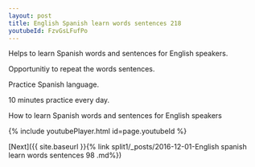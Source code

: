 ```yaml
---
layout: post
title: English Spanish learn words sentences 218 
youtubeId: FzvGsLFufPo
---
```

 
 
Helps to learn Spanish words and sentences for English speakers.

Opportunitiy to repeat the words sentences. 

Practice Spanish language. 
 
10 minutes practice every day. 
 
How to learn Spanish words and sentences for English speakers 
 
{% include youtubePlayer.html id=page.youtubeId %}
 
 
[Next]({{ site.baseurl }}{% link  split1/_posts/2016-12-01-English spanish learn words sentences 98 .md%})
 
